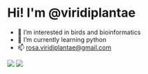 # Hi! I'm @viridiplantae

- 👀 I’m interested in birds and bioinformatics
- 🌱 I’m currently learning python
- 📫 rosa.viridiplantae@gmail.com

<!---
viridiplantae/viridiplantae is a ✨ special ✨ repository because its `README.md` (this file) appears on your GitHub profile.
You can click the Preview link to take a look at your changes.
--->

![](https://github.com/viridiplantae/github-stats/blob/master/generated/overview.svg)
![](https://github.com/viridiplantae/github-stats/blob/master/generated/languages.svg)
